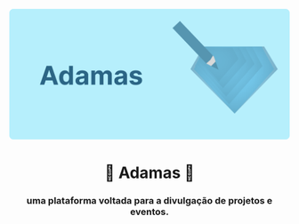 ![alt text](imgs/Marca.png)
<h1 align="center" style="font-weight:bold;">🔹 Adamas 🔹</h1>
<h3 align="center"> uma plataforma voltada para a divulgação de projetos e eventos. </h3>


